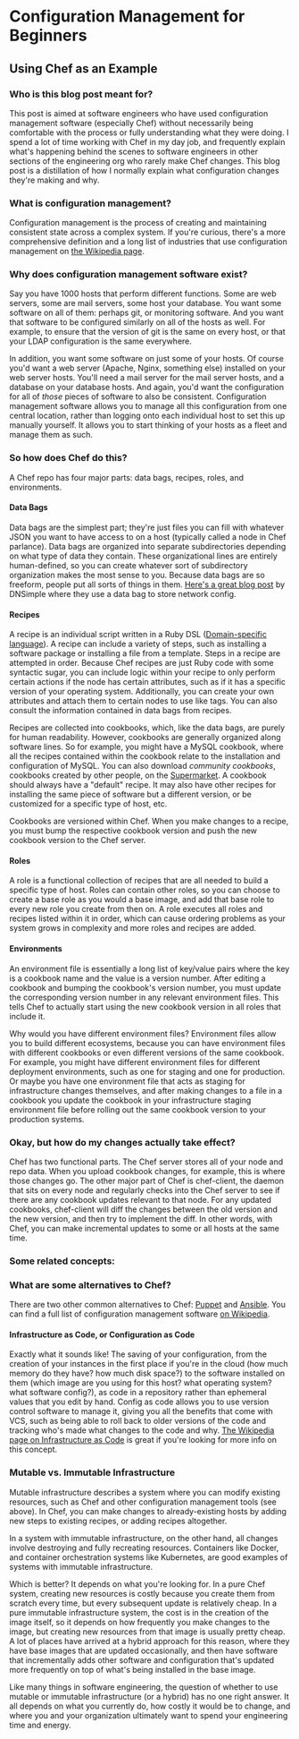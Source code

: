 # Configuration Management for Beginners
## Using Chef as an Example

### Who is this blog post meant for?

This post is aimed at software engineers who have used configuration management software (especially Chef) without necessarily being comfortable with the process or fully understanding what they were doing. I spend a lot of time working with Chef in my day job, and frequently explain what's happening behind the scenes to software engineers in other sections of the engineering org who rarely make Chef changes. This blog post is a distillation of how I normally explain what configuration changes they're making and why.

### What is configuration management?

Configuration management is the process of creating and maintaining consistent state across a complex system. If you're curious, there's a more comprehensive definition and a long list of industries that use configuration management on [the Wikipedia page](https://en.wikipedia.org/wiki/Configuration_management).

### Why does configuration management software exist?

Say you have 1000 hosts that perform different functions. Some are web servers, some are mail servers, some host your database. You want some software on all of them: perhaps git, or monitoring software. And you want that software to be configured similarly on all of the hosts as well. For example, to ensure that the version of git is the same on every host, or that your LDAP configuration is the same everywhere.

In addition, you want some software on just some of your hosts. Of course you'd want a web server (Apache, Nginx, something else) installed on your web server hosts. You'll need a mail server for the mail server hosts, and a database on your database hosts. And again, you'd want the configuration for all of _those_ pieces of software to also be consistent. Configuration management software allows you to manage all this configuration from one central location, rather than logging onto each individual host to set this up manually yourself. It allows you to start thinking of your hosts as a fleet and manage them as such.

### So how does Chef do this?

A Chef repo has four major parts: data bags, recipes, roles, and environments.

#### Data Bags

Data bags are the simplest part; they're just files you can fill with whatever JSON you want to have access to on a host (typically called a node in Chef parlance). Data bags are organized into separate subdirectories depending on what type of data they contain. These organizational lines are entirely human-defined, so you can create whatever sort of subdirectory organization makes the most sense to you. Because data bags are so freeform, people put all sorts of things in them. [Here's a great blog post](https://blog.dnsimple.com/2017/05/databag_refactor/) by DNSimple where they use a data bag to store network config.

#### Recipes

A recipe is an individual script written in a Ruby DSL ([Domain-specific language](https://en.wikipedia.org/wiki/Domain-specific_language)). A recipe can include a variety of steps, such as installing a software package or installing a file from a template. Steps in a recipe are attempted in order. Because Chef recipes are just Ruby code with some syntactic sugar, you can include logic within your recipe to only perform certain actions if the node has certain attributes, such as if it has a specific version of your operating system. Additionally, you can create your own attributes and attach them to certain nodes to use like tags. You can also consult the information contained in data bags from recipes.

Recipes are collected into cookbooks, which, like the data bags, are purely for human readability. However, cookbooks are generally organized along software lines. So for example, you might have a MySQL cookbook, where all the recipes contained within the cookbook relate to the installation and configuration of MySQL. You can also download _community cookbooks_, cookbooks created by other people, on the [Supermarket](https://supermarket.chef.io/). A cookbook should always have a "default" recipe. It may also have other recipes for installing the same piece of software but a different version, or be customized for a specific type of host, etc.

Cookbooks are versioned within Chef. When you make changes to a recipe, you must bump the respective cookbook version and push the new cookbook version to the Chef server.

#### Roles

A role is a functional collection of recipes that are all needed to build a specific type of host. Roles can contain other roles, so you can choose to create a base role as you would a base image, and add that base role to every new role you create from then on. A role executes all roles and recipes listed within it in order, which can cause ordering problems as your system grows in complexity and more roles and recipes are added.

#### Environments

An environment file is essentially a long list of key/value pairs where the key is a cookbook name and the value is a version number. After editing a cookbook and bumping the cookbook's version number, you must update the corresponding version number in any relevant environment files. This tells Chef to actually start using the new cookbook version in all roles that include it. 

Why would you have different environment files? Environment files allow you to build different ecosystems, because you can have environment files with different cookbooks or even different versions of the same cookbook. For example, you might have different environment files for different deployment environments, such as one for staging and one for production. Or maybe you have one environment file that acts as staging for infrastructure changes themselves, and after making changes to a file in a cookbook you update the cookbook in your infrastructure staging environment file before rolling out the same cookbook version to your production systems.

### Okay, but how do my changes actually take effect?

Chef has two functional parts. The Chef server stores all of your node and repo data. When you upload cookbook changes, for example, this is where those changes go. The other major part of Chef is chef-client, the daemon that sits on every node and regularly checks into the Chef server to see if there are any cookbook updates relevant to that node. For any updated cookbooks, chef-client will diff the changes between the old version and the new version, and then try to implement the diff. In other words, with Chef, you can make incremental updates to some or all hosts at the same time.

### Some related concepts:
### What are some alternatives to Chef?

There are two other common alternatives to Chef: [Puppet](http://www.puppet.com/) and [Ansible](https://www.ansible.com). You can find a full list of configuration management software [on Wikipedia](https://en.wikipedia.org/wiki/Comparison_of_open-source_configuration_management_software).

#### Infrastructure as Code, or Configuration as Code

Exactly what it sounds like! The saving of your configuration, from the creation of your instances in the first place if you're in the cloud (how much memory do they have? how much disk space?) to the software installed on them (which image are you using for this host? what operating system? what software config?), as code in a repository rather than ephemeral values that you edit by hand. Config as code allows you to use version control software to manage it, giving you all the benefits that come with VCS, such as being able to roll back to older versions of the code and tracking who's made what changes to the code and why. [The Wikipedia page on Infrastructure as Code](https://en.wikipedia.org/wiki/Infrastructure_as_code) is great if you're looking for more info on this concept.

### Mutable vs. Immutable Infrastructure

Mutable infrastructure describes a system where you can modify existing resources, such as Chef and other configuration management tools (see above). In Chef, you can make changes to already-existing hosts by adding new steps to existing recipes, or adding recipes altogether.

In a system with immutable infrastructure, on the other hand, all changes involve destroying and fully recreating resources. Containers like Docker, and container orchestration systems like Kubernetes, are good examples of systems with immutable infrastructure.

Which is better? It depends on what you're looking for. In a pure Chef system, creating new resources is costly because you create them from scratch every time, but every subsequent update is relatively cheap. In a pure immutable infrastructure system, the cost is in the creation of the image itself, so it depends on how frequently you make changes to the image, but creating new resources from that image is usually pretty cheap. A lot of places have arrived at a hybrid approach for this reason, where they have base images that are updated occasionally, and then have software that incrementally adds other software and configuration that's updated more frequently on top of what's being installed in the base image.

Like many things in software engineering, the question of whether to use mutable or immutable infrastructure (or a hybrid) has no one right answer. It all depends on what you currently do, how costly it would be to change, and where you and your organization ultimately want to spend your engineering time and energy.